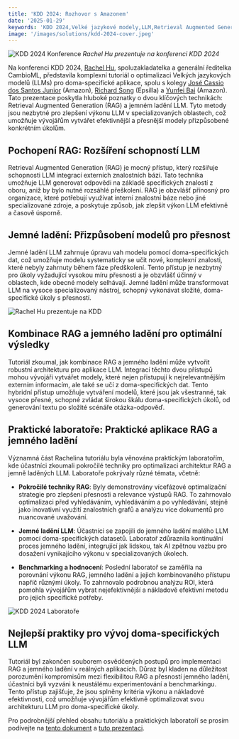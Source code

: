 ```yaml
---
title: 'KDD 2024: Rozhovor s Amazonem'
date: '2025-01-29'
keywords: 'KDD 2024,Velké jazykové modely,LLM,Retrieval Augmented Generation,RAG,jemné ladění LLM,Amazon,doma-specifická AI,strojové učení,konference'
image: '/images/solutions/kdd-2024-cover.jpeg'
---
```


![KDD 2024 Konference](/images/solutions/kdd-2024-cover.jpeg)
_Rachel Hu prezentuje na konferenci KDD 2024_

Na konferenci KDD 2024, [Rachel Hu](https://www.linkedin.com/in/rachelsonghu/), spoluzakladatelka a generální ředitelka CambioML, představila komplexní tutoriál o optimalizaci Velkých jazykových modelů (LLMs) pro doma-specifické aplikace, spolu s kolegy [José Cassio dos Santos Junior](https://www.linkedin.com/in/jcassiojr/) (Amazon), [Richard Song](https://www.linkedin.com/in/renchu-richard-song-a4099247/) (Epsilla) a [Yunfei Bai](https://www.linkedin.com/in/yunfei-felix-bai-909b861/) (Amazon). Tato prezentace poskytla hluboké poznatky o dvou klíčových technikách: Retrieval Augmented Generation (RAG) a jemném ladění LLM. Tyto metody jsou nezbytné pro zlepšení výkonu LLM v specializovaných oblastech, což umožňuje vývojářům vytvářet efektivnější a přesnější modely přizpůsobené konkrétním úkolům.

## Pochopení RAG: Rozšíření schopností LLM

Retrieval Augmented Generation (RAG) je mocný přístup, který rozšiřuje schopnosti LLM integrací externích znalostních bází. Tato technika umožňuje LLM generovat odpovědi na základě specifických znalostí z oboru, aniž by bylo nutné rozsáhlé přeškolení. RAG je obzvlášť přínosný pro organizace, které potřebují využívat interní znalostní báze nebo jiné specializované zdroje, a poskytuje způsob, jak zlepšit výkon LLM efektivně a časově úsporně.

## Jemné ladění: Přizpůsobení modelů pro přesnost

Jemné ladění LLM zahrnuje úpravu vah modelu pomocí doma-specifických dat, což umožňuje modelu systematicky se učit nové, komplexní znalosti, které nebyly zahrnuty během fáze předškolení. Tento přístup je nezbytný pro úkoly vyžadující vysokou míru přesnosti a je obzvlášť účinný v oblastech, kde obecné modely selhávají. Jemné ladění může transformovat LLM na vysoce specializovaný nástroj, schopný vykonávat složité, doma-specifické úkoly s přesností.

![Rachel Hu prezentuje na KDD](/images/solutions/kdd-2024-rachel.jpeg)

## Kombinace RAG a jemného ladění pro optimální výsledky

Tutoriál zkoumal, jak kombinace RAG a jemného ladění může vytvořit robustní architekturu pro aplikace LLM. Integrací těchto dvou přístupů mohou vývojáři vytvářet modely, které nejen přistupují k nejrelevantnějším externím informacím, ale také se učí z doma-specifických dat. Tento hybridní přístup umožňuje vytváření modelů, které jsou jak všestranné, tak vysoce přesné, schopné zvládat širokou škálu doma-specifických úkolů, od generování textu po složité scénáře otázka-odpověď.

## Praktické laboratoře: Praktické aplikace RAG a jemného ladění

Významná část Rachelina tutoriálu byla věnována praktickým laboratořím, kde účastníci zkoumali pokročilé techniky pro optimalizaci architektur RAG a jemně laděných LLM. Laboratoře pokrývaly různé témata, včetně:

- **Pokročilé techniky RAG**: Byly demonstrovány vícefázové optimalizační strategie pro zlepšení přesnosti a relevance výstupů RAG. To zahrnovalo optimalizaci před vyhledáváním, vyhledáváním a po vyhledávání, stejně jako inovativní využití znalostních grafů a analýzu více dokumentů pro nuancované uvažování.

- **Jemné ladění LLM**: Účastníci se zapojili do jemného ladění malého LLM pomocí doma-specifických datasetů. Laboratoř zdůraznila kontinuální proces jemného ladění, integrující jak lidskou, tak AI zpětnou vazbu pro dosažení vynikajícího výkonu v specializovaných úkolech.

- **Benchmarking a hodnocení**: Poslední laboratoř se zaměřila na porovnání výkonu RAG, jemného ladění a jejich kombinovaného přístupu napříč různými úkoly. To zahrnovalo podrobnou analýzu ROI, která pomohla vývojářům vybrat nejefektivnější a nákladově efektivní metodu pro jejich specifické potřeby.

![KDD 2024 Laboratoře](/images/solutions/kdd-2024-labs.jpg)

## Nejlepší praktiky pro vývoj doma-specifických LLM

Tutoriál byl zakončen souborem osvědčených postupů pro implementaci RAG a jemného ladění v reálných aplikacích. Důraz byl kladen na důležitost porozumění kompromisům mezi flexibilitou RAG a přesností jemného ladění, účastníci byli vyzváni k neustálému experimentování a benchmarkingu. Tento přístup zajišťuje, že jsou splněny kritéria výkonu a nákladové efektivnosti, což umožňuje vývojářům efektivně optimalizovat svou architekturu LLM pro doma-specifické úkoly.

Pro podrobnější přehled obsahu tutoriálu a praktických laboratoří se prosím podívejte na [tento dokument](https://dl.acm.org/doi/abs/10.1145/3637528.3671445) a [tuto prezentaci](https://docs.google.com/presentation/d/18PJctnI-KbABE1El_AifjN_7eoHatuaoN8-2q57xpSw/edit#slide=id.g2f5cc21ff85_5_1096).
